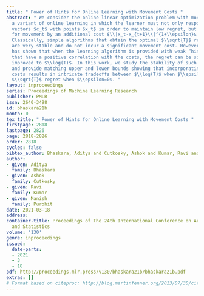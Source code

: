 ```yaml
---
title: " Power of Hints for Online Learning with Movement Costs "
abstract: " We consider the online linear optimization problem with movement costs,
  a variant of online learning in which the learner must not only respond to cost
  vectors $c_t$ with points $x_t$ in order to maintain low regret, but is also penalized
  for movement by an additional cost $\\|x_t-x_{t+1}\\|^{1+\\epsilon}$ for some $\\epsilon>0$.
  Classically, simple algorithms that obtain the optimal $\\sqrt{T}$ regret already
  are very stable and do not incur a significant movement cost. However, recent work
  has shown that when the learning algorithm is provided with weak “hint” vectors
  that have a positive correlation with the costs, the regret can be significantly
  improved to $\\log(T)$. In this work, we study the stability of such algorithms,
  and provide matching upper and lower bounds showing that incorporating movement
  costs results in intricate tradeoffs between $\\log(T)$ when $\\epsilon\\ge 1$ and
  $\\sqrt{T}$ regret when $\\epsilon=0$. "
layout: inproceedings
series: Proceedings of Machine Learning Research
publisher: PMLR
issn: 2640-3498
id: bhaskara21b
month: 0
tex_title: " Power of Hints for Online Learning with Movement Costs "
firstpage: 2818
lastpage: 2826
page: 2818-2826
order: 2818
cycles: false
bibtex_author: Bhaskara, Aditya and Cutkosky, Ashok and Kumar, Ravi and Purohit, Manish
author:
- given: Aditya
  family: Bhaskara
- given: Ashok
  family: Cutkosky
- given: Ravi
  family: Kumar
- given: Manish
  family: Purohit
date: 2021-03-18
address:
container-title: Proceedings of The 24th International Conference on Artificial Intelligence
  and Statistics
volume: '130'
genre: inproceedings
issued:
  date-parts:
  - 2021
  - 3
  - 18
pdf: http://proceedings.mlr.press/v130/bhaskara21b/bhaskara21b.pdf
extras: []
# Format based on citeproc: http://blog.martinfenner.org/2013/07/30/citeproc-yaml-for-bibliographies/
---
```

